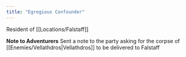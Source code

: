 ```yaml
---
title: "Egregious Confounder"
---
```

Resident of [[Locations/Falstaff]]

**Note to Adventurers**
Sent a note to the party asking for the corpse of [[Enemies/Vellathdros|Vellathdros]] to be delivered to Falstaff